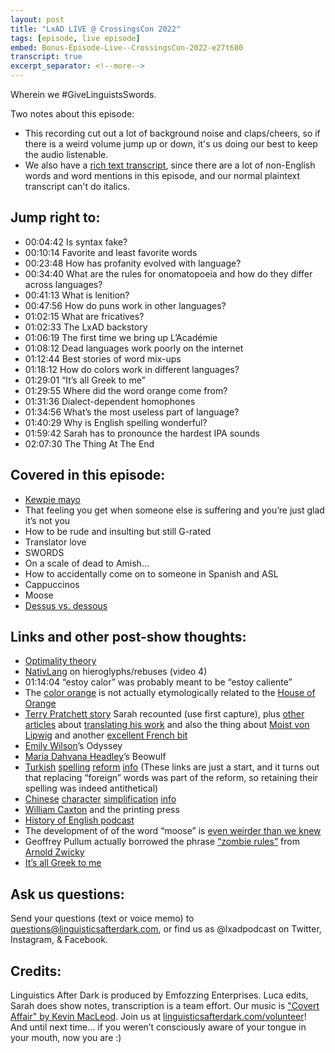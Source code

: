 ```yaml
---
layout: post
title: "LxAD LIVE @ CrossingsCon 2022"
tags: [episode, live episode]
embed: Bonus-Episode-Live--CrossingsCon-2022-e27t680
transcript: true
excerpt_separator: <!--more-->
---
```


Wherein we #GiveLinguistsSwords.

Two notes about this episode:
- This recording cut out a lot of background noise and claps/cheers, so if there is a weird volume jump up or down, it's us doing our best to keep the audio listenable.
- We also have a [rich text transcript](https://docs.google.com/document/d/e/2PACX-1vRbxMmZMmtgn9s_Qr-XRzUB9unNJJmDPvK1y1OIyim7L3KMZAH0A9k9kWNXzELAS0_f8aRskf54HR9p/pub), since there are a lot of  non-English words and word mentions in this episode, and our normal plaintext transcript can't do italics.
<!--more-->

## Jump right to:
- 00:04:42 Is syntax fake?
- 00:10:14 Favorite and least favorite words
- 00:23:48 How has profanity evolved with language?
- 00:34:40 What are the rules for onomatopoeia and how do they differ across languages?
- 00:41:13 What is lenition?
- 00:47:56 How do puns work in other languages?
- 01:02:15 What are fricatives?
- 01:02:33 The LxAD backstory
- 01:06:19 The first time we bring up L’Académie
- 01:08:12 Dead languages work poorly on the internet
- 01:12:44 Best stories of word mix-ups
- 01:18:12 How do colors work in different languages?
- 01:29:01 “It’s all Greek to me”
- 01:29:55 Where did the word orange come from?
- 01:31:36 Dialect-dependent homophones
- 01:34:56 What’s the most useless part of language?
- 01:40:29 Why is English spelling wonderful?
- 01:59:42 Sarah has to pronounce the hardest IPA sounds
- 02:07:30 The Thing At The End

## Covered in this episode:
- [Kewpie mayo](https://www.foodandwine.com/news/why-chefs-love-kewpie-mayo)
- That feeling you get when someone else is suffering and you’re just glad it’s not you
- How to be rude and insulting but still G-rated
- Translator love
- SWORDS
- On a scale of dead to Amish…
- How to accidentally come on to someone in Spanish and ASL
- Cappuccinos
- Moose
- [Dessus vs. dessous](https://www.commeunefrancaise.com/blog/dessus-dessous#:~:text=Dessus%20means%20%E2%80%9Con%20top%20of,%2C%20%E2%80%9Cdessus%20le%20canap%C3%A9.%E2%80%9D)

## Links and other post-show thoughts:
- [Optimality theory](https://en.wikipedia.org/wiki/Optimality_Theory)
- [NativLang](https://www.youtube.com/playlist?list=PLc4s09N3L2h3HtaAYVqOVKGt2h6wRasw2) on hieroglyphs/rebuses (video 4)
- 01:14:04 “estoy calor” was probably meant to be “estoy caliente”
- The [color orange](https://www.etymonline.com/word/orange) is not actually etymologically related to the [House of Orange](https://www.etymonline.com/word/Orangemen)
- [Terry Pratchett story](https://web.archive.org/web/20220516184807/https://archibaldtuttle.tumblr.com/post/681419127250878465/i-went-to-a-convention-years-ago-and-couton-was
) Sarah recounted (use first capture), plus [other articles](https://blogit.utu.fi/ktmt/2023/06/07/carrying-pratchett-across-terry-pratchett-in-translation/) about [translating his work](https://wiredspace.wits.ac.za/server/api/core/bitstreams/3157e4e2-bdd7-44d0-b933-6ead039f345d/content) and also the thing about [Moist von Lipwig](https://web.archive.org/web/20230827183146/https://ironhammer.tumblr.com/post/155585097588/pasiphile-poorlydescribedpterrybooks) and another [excellent French bit](https://web.archive.org/save/https://sweettsubaki.tumblr.com/post/189858469778/terry-pratchetts-books-usually-include-a)
- [Emily Wilson](https://www.emilyrcwilson.com/the-odyssey)’s Odyssey
- [Maria Dahvana Headley](https://www.mariadahvanaheadley.com/beowulf-a-new-translation)’s Beowulf
- [Turkish](https://www.transcendwithwords.com/post/the-turkish-language-reform) [spelling](https://worldcrunch.com/opinion-analysis/modern-turkish-language) [reform](https://en.wikipedia.org/wiki/Ottoman_Turkish_alphabet) [info](https://en.wikipedia.org/wiki/Turkish_alphabet) (These links are just a start, and it turns out that replacing “foreign” words was part of the reform, so retaining their spelling was indeed antithetical)
- [Chinese](https://en.wikipedia.org/wiki/Chinese_Character_Simplification_Scheme) [character](https://www.sixthtone.com/news/1012040) [simplification](https://pages.ucsd.edu/~dkjordan/chin/SimplifiedCharacters.html) [info](https://en.wikipedia.org/wiki/Debate_on_traditional_and_simplified_Chinese_characters)
- [William Caxton](https://en.wikipedia.org/wiki/William_Caxton) and the printing press
- [History of English podcast](https://historyofenglishpodcast.com/)
- The development of of the word “moose” is [even weirder than we knew](https://web.archive.org/web/20190507034618/https://elodieunderglass.tumblr.com/post/150304184188/i-feel-like-people-need-to-know-the-great-moose)
- Geoffrey Pullum actually borrowed the phrase [“zombie rules”](https://languagelog.ldc.upenn.edu/nll/?p=536) from [Arnold Zwicky](http://itre.cis.upenn.edu/~myl/languagelog/archives/002189.html)
- [It’s all Greek to me](https://en.wikipedia.org/wiki/Greek_to_me)

## Ask us questions:
Send your questions (text or voice memo) to questions@linguisticsafterdark.com, or find us as @lxadpodcast on Twitter, Instagram, & Facebook.

## Credits:
Linguistics After Dark is produced by Emfozzing Enterprises. Luca edits, Sarah does show notes, transcription is a team effort. Our music is ["Covert Affair" by Kevin MacLeod](https://incompetech.filmmusic.io/song/3558-covert-affair/). Join us at [linguisticsafterdark.com/volunteer]([linguisticsafterdark.com/volunteer](http://linguisticsafterdark.com/volunteer))!
And until next time… if you weren’t consciously aware of your tongue in your mouth, now you are :)
